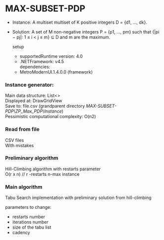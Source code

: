 # MAX-SUBSET-PDP  

* Instance: A multiset multiset of K positive integers D = {d1, ..., dk}.  
* Solution: A set of M non-negative integers P = {p1, ..., pm} such that {|pi − pj|: 1 ≤ i < j ≤ m} ⊆ D and m are the maximum.  
  
  setup  
  * supportedRuntime version: 4.0  
  * .NETFramework: v4.5  
  dependencies:  
  * MetroModernUI.1.4.0.0 (framework) 
  

### Instance generator: ###
Main data structure: List<>  
Displayed at:  DrawGridView  
Save to: file.csv (grandparent directory _MAX-SUBSET-PDP\ZP_Max_PDP\Instance_)  
Pessimistic computational complexity: O(n2)  

### Read from file  
CSV files  
With mistakes  

### Preliminary algorithm  
Hill-Climbing algorithm with restarts parameter  
O(r x n) // r -restarts n-max instance

### Main algorithm  
Tabu Search implementation with preliminary solution from hill-climbing  
  
  parameters to change:
  * restarts number
  * iterations number
  * size of the tabu list 
  * cadency
